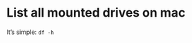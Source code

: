 <!--
title : List all mounted drives on mac
author : Roman Ožana <ozana@omdesign.cz>
date : 11.3.2013 08:25:01
tags : mac, terminal
-->

# List all mounted drives on mac

It&#8217;s simple: `df -h`